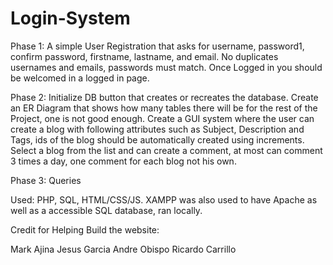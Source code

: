 # Login-System

Phase 1: 
A simple User Registration that asks for username, password1, confirm password, firstname, lastname, and email. 
No duplicates usernames and emails, passwords must match. Once Logged in you should be welcomed in a logged in page.

Phase 2:
Initialize DB button that creates or recreates the database. Create an ER Diagram that shows how many tables there will be for the rest of the Project, one is not good
enough. Create a GUI system where the user can create a blog with following attributes such as Subject, Description and Tags, ids of the blog should be automatically
created using increments. Select a blog from the list and can create a comment, at most can comment 3 times a day, one comment for each blog not his own.

Phase 3: Queries



Used: PHP, SQL, HTML/CSS/JS. XAMPP was also used to have Apache as well as a accessible SQL database, ran locally.

Credit for Helping Build the website:

Mark Ajina
Jesus Garcia
Andre Obispo 
Ricardo Carrillo
